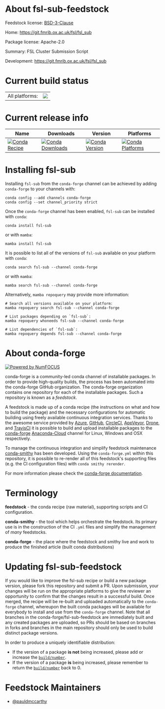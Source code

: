 About fsl-sub-feedstock
=======================

Feedstock license: [BSD-3-Clause](https://github.com/conda-forge/fsl-sub-feedstock/blob/main/LICENSE.txt)

Home: https://git.fmrib.ox.ac.uk/fsl/fsl_sub

Package license: Apache-2.0

Summary: FSL Cluster Submission Script

Development: https://git.fmrib.ox.ac.uk/fsl/fsl_sub

Current build status
====================


<table><tr><td>All platforms:</td>
    <td>
      <a href="https://dev.azure.com/conda-forge/feedstock-builds/_build/latest?definitionId=18990&branchName=main">
        <img src="https://dev.azure.com/conda-forge/feedstock-builds/_apis/build/status/fsl-sub-feedstock?branchName=main">
      </a>
    </td>
  </tr>
</table>

Current release info
====================

| Name | Downloads | Version | Platforms |
| --- | --- | --- | --- |
| [![Conda Recipe](https://img.shields.io/badge/recipe-fsl--sub-green.svg)](https://anaconda.org/conda-forge/fsl-sub) | [![Conda Downloads](https://img.shields.io/conda/dn/conda-forge/fsl-sub.svg)](https://anaconda.org/conda-forge/fsl-sub) | [![Conda Version](https://img.shields.io/conda/vn/conda-forge/fsl-sub.svg)](https://anaconda.org/conda-forge/fsl-sub) | [![Conda Platforms](https://img.shields.io/conda/pn/conda-forge/fsl-sub.svg)](https://anaconda.org/conda-forge/fsl-sub) |

Installing fsl-sub
==================

Installing `fsl-sub` from the `conda-forge` channel can be achieved by adding `conda-forge` to your channels with:

```
conda config --add channels conda-forge
conda config --set channel_priority strict
```

Once the `conda-forge` channel has been enabled, `fsl-sub` can be installed with `conda`:

```
conda install fsl-sub
```

or with `mamba`:

```
mamba install fsl-sub
```

It is possible to list all of the versions of `fsl-sub` available on your platform with `conda`:

```
conda search fsl-sub --channel conda-forge
```

or with `mamba`:

```
mamba search fsl-sub --channel conda-forge
```

Alternatively, `mamba repoquery` may provide more information:

```
# Search all versions available on your platform:
mamba repoquery search fsl-sub --channel conda-forge

# List packages depending on `fsl-sub`:
mamba repoquery whoneeds fsl-sub --channel conda-forge

# List dependencies of `fsl-sub`:
mamba repoquery depends fsl-sub --channel conda-forge
```


About conda-forge
=================

[![Powered by
NumFOCUS](https://img.shields.io/badge/powered%20by-NumFOCUS-orange.svg?style=flat&colorA=E1523D&colorB=007D8A)](https://numfocus.org)

conda-forge is a community-led conda channel of installable packages.
In order to provide high-quality builds, the process has been automated into the
conda-forge GitHub organization. The conda-forge organization contains one repository
for each of the installable packages. Such a repository is known as a *feedstock*.

A feedstock is made up of a conda recipe (the instructions on what and how to build
the package) and the necessary configurations for automatic building using freely
available continuous integration services. Thanks to the awesome service provided by
[Azure](https://azure.microsoft.com/en-us/services/devops/), [GitHub](https://github.com/),
[CircleCI](https://circleci.com/), [AppVeyor](https://www.appveyor.com/),
[Drone](https://cloud.drone.io/welcome), and [TravisCI](https://travis-ci.com/)
it is possible to build and upload installable packages to the
[conda-forge](https://anaconda.org/conda-forge) [Anaconda-Cloud](https://anaconda.org/)
channel for Linux, Windows and OSX respectively.

To manage the continuous integration and simplify feedstock maintenance
[conda-smithy](https://github.com/conda-forge/conda-smithy) has been developed.
Using the ``conda-forge.yml`` within this repository, it is possible to re-render all of
this feedstock's supporting files (e.g. the CI configuration files) with ``conda smithy rerender``.

For more information please check the [conda-forge documentation](https://conda-forge.org/docs/).

Terminology
===========

**feedstock** - the conda recipe (raw material), supporting scripts and CI configuration.

**conda-smithy** - the tool which helps orchestrate the feedstock.
                   Its primary use is in the construction of the CI ``.yml`` files
                   and simplify the management of *many* feedstocks.

**conda-forge** - the place where the feedstock and smithy live and work to
                  produce the finished article (built conda distributions)


Updating fsl-sub-feedstock
==========================

If you would like to improve the fsl-sub recipe or build a new
package version, please fork this repository and submit a PR. Upon submission,
your changes will be run on the appropriate platforms to give the reviewer an
opportunity to confirm that the changes result in a successful build. Once
merged, the recipe will be re-built and uploaded automatically to the
`conda-forge` channel, whereupon the built conda packages will be available for
everybody to install and use from the `conda-forge` channel.
Note that all branches in the conda-forge/fsl-sub-feedstock are
immediately built and any created packages are uploaded, so PRs should be based
on branches in forks and branches in the main repository should only be used to
build distinct package versions.

In order to produce a uniquely identifiable distribution:
 * If the version of a package **is not** being increased, please add or increase
   the [``build/number``](https://docs.conda.io/projects/conda-build/en/latest/resources/define-metadata.html#build-number-and-string).
 * If the version of a package **is** being increased, please remember to return
   the [``build/number``](https://docs.conda.io/projects/conda-build/en/latest/resources/define-metadata.html#build-number-and-string)
   back to 0.

Feedstock Maintainers
=====================

* [@pauldmccarthy](https://github.com/pauldmccarthy/)

